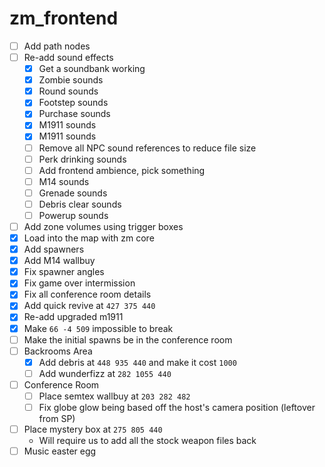 # zm_frontend
- [ ] Add path nodes
- [ ] Re-add sound effects
  - [x] Get a soundbank working
  - [x] Zombie sounds
  - [x] Round sounds
  - [x] Footstep sounds
  - [x] Purchase sounds
  - [x] M1911 sounds
  - [x] M1911 sounds
  - [ ] Remove all NPC sound references to reduce file size
  - [ ] Perk drinking sounds
  - [ ] Add frontend ambience, pick something
  - [ ] M14 sounds
  - [ ] Grenade sounds
  - [ ] Debris clear sounds
  - [ ] Powerup sounds
- [ ] Add zone volumes using trigger boxes
- [x] Load into the map with zm core
- [x] Add spawners
- [x] Add M14 wallbuy
- [x] Fix spawner angles
- [x] Fix game over intermission
- [x] Fix all conference room details
- [x] Add quick revive at `427 375 440`
- [x] Re-add upgraded m1911
- [x] Make `66 -4 509` impossible to break
- [ ] Make the initial spawns be in the conference room
- [ ] Backrooms Area
  - [x] Add debris at `448 935 440` and make it cost `1000`
  - [ ] Add wunderfizz at `282 1055 440`
- [ ] Conference Room
  - [ ] Place semtex wallbuy at `203 282 482`
  - [ ] Fix globe glow being based off the host's camera position (leftover from SP)
- [ ] Place mystery box at `275 805 440`
  - Will require us to add all the stock weapon files back
- [ ] Music easter egg